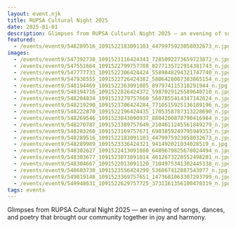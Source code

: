 ```yaml
---
layout: event.njk
title: RUPSA Cultural Night 2025
date: 2025-01-01
description: Glimpses from RUPSA Cultural Night 2025 — an evening of songs, dances, and poetry that brought our community together in joy and harmony.
featured:
  - /events/event9/548289516_1091522183091103_4479975923058032673_n.jpg
images:
  - /events/event9/547392738_1091523116424343_7285092273659723872_n.jpg
  - /events/event9/547551664_1091522799757708_8277135722914381743_n.jpg
  - /events/event9/547777733_1091522306424424_5589848294321747740_n.jpg
  - /events/event9/547938555_1091522726424382_5806428007383865154_n.jpg
  - /events/event9/548194469_1091522363091085_897974115310291944_n.jpg
  - /events/event9/548194716_1091522826424372_5987029125589640710_n.jpg
  - /events/event9/548204834_1091523279757660_5607855414347142624_n.jpg
  - /events/event9/548219290_1091523706424284_7710515925136189196_n.jpg
  - /events/event9/548222870_1091522196424435_1705358787313228690_n.jpg
  - /events/event9/548269546_1091523843090937_8804200870790416984_n.jpg
  - /events/event9/548270787_1091523389757649_2104611245561849279_n.jpg
  - /events/event9/548283260_1091523169757671_6903859249795949353_n.jpg
  - /events/event9/548289516_1091522183091103_4479975923058032673_n.jpg
  - /events/event9/548289989_1091523336424321_941492021034028519_n.jpg
  - /events/event9/548302627_1091522413091080_6489679825678024494_n.jpg
  - /events/event9/548303677_1091523073091014_4612673220552498201_n.jpg
  - /events/event9/548304667_1091522013091120_7104975341302445338_n.jpg
  - /events/event9/548683730_1091523556424299_536067412887543077_n.jpg
  - /events/event9/549019148_1091523369757651_1473681063307293799_n.jpg
  - /events/event9/549948631_1091522629757725_3731161356100470319_n.jpg
tags: events
---
```

Glimpses from RUPSA Cultural Night 2025 — an evening of songs, dances, and poetry that brought our community together in joy and harmony.
